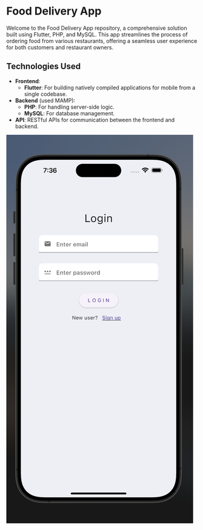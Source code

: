 # Food Delivery App

Welcome to the Food Delivery App repository, a comprehensive solution built using Flutter, PHP, and MySQL. This app streamlines the process of ordering food from various restaurants, offering a seamless user experience for both customers and restaurant owners.

## Technologies Used

- **Frontend**: 
  - **Flutter**: For building natively compiled applications for mobile from a single codebase.
- **Backend** (used MAMP): 
  - **PHP**: For handling server-side logic.
  - **MySQL**: For database management.
- **API**: RESTful APIs for communication between the frontend and backend.

![App Screenshot](Example/login.png)

<!--
## Getting Started

1. **Clone the repository**:
   ```sh
   git clone https://github.com/Haripriya-1212/Food-Delivery-App.git

-->
